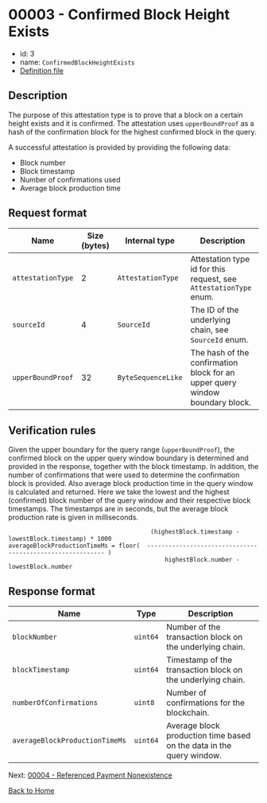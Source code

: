 # 00003 - Confirmed Block Height Exists

- id: 3
- name: `ConfirmedBlockHeightExists`
- [Definition file](https://github.com/flare-foundation/attestation-client/blob/main/lib/verification/attestation-types/t-00003-confirmed-block-height-exists.ts)

## Description

The purpose of this attestation type is to prove that a block on a certain height exists and it is confirmed.
The attestation uses `upperBoundProof` as a hash of the confirmation block for the highest confirmed block in the query.

A successful attestation is provided by providing the following data:

- Block number
- Block timestamp
- Number of confirmations used
- Average block production time

## Request format

| Name              | Size (bytes) | Internal type      | Description                                                                  |
| ----------------- | ------------ | ------------------ | ---------------------------------------------------------------------------- |
| `attestationType` | 2            | `AttestationType`  | Attestation type id for this request, see `AttestationType` enum.            |
| `sourceId`        | 4            | `SourceId`         | The ID of the underlying chain, see `SourceId` enum.                         |
| `upperBoundProof` | 32           | `ByteSequenceLike` | The hash of the confirmation block for an upper query window boundary block. |

## Verification rules

Given the upper boundary for the query range (`upperBoundProof`), the confirmed block on the upper query window boundary is determined and provided in the response, together with the block timestamp. In addition, the number of confirmations that were used to determine the confirmation block is provided. Also average block production time in the query window is calculated and returned. Here we take the lowest and the highest (confirmed) block number of the query window and their respective block timestamps. The timestamps are in seconds, but the average block production rate is given in milliseconds.

``` text
                                        (highestBlock.timestamp - lowestBlock.timestamp) * 1000
averageBlockProductionTimeMs = floor(  ---------------------------------------------------------- )
                                            highestBlock.number - lowestBlock.number
```

## Response format

| Name                           | Type         | Description                                                          |
| ------------------------------ | ------------ | -------------------------------------------------------------------- |
| `blockNumber`                  | `uint64`     | Number of the transaction block on the underlying chain.             |
| `blockTimestamp`               | `uint64`     | Timestamp of the transaction block on the underlying chain.          |
| `numberOfConfirmations`        | `uint8`      | Number of confirmations for the blockchain.                          |
| `averageBlockProductionTimeMs` | `uint64`     | Average block production time based on the data in the query window. |

Next: [00004 - Referenced Payment Nonexistence](./00004-referenced-payment-nonexistence.md)

[Back to Home](../README.md)
